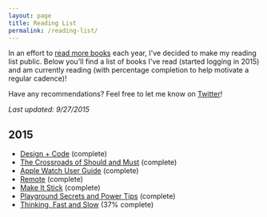 ```yaml
---
layout: page
title: Reading List
permalink: /reading-list/
---
```


In an effort to [read more books](https://www.coach.me/plans/904-read) each year, I've decided to make my reading list public. Below you'll find a list of books I've read (started logging in 2015) and am currently reading (with percentage completion to help motivate a regular cadence)!

Have any recommendations? Feel free to let me know on [Twitter](https://twitter.com/jasdev)!

*Last updated: 9/27/2015*

## 2015

- [Design + Code](https://designcode.io) (complete)
- [The Crossroads of Should and Must](https://itunes.apple.com/us/book/crossroads-should-must/id912999065?mt=11)  (complete)
- [Apple Watch User Guide](https://itunes.apple.com/us/book/apple-watch-user-guide/id985786488?mt=11)  (complete)
- [Remote](https://itunes.apple.com/us/book/remote/id625981856?mt=11)  (complete)
- [Make It Stick](https://itunes.apple.com/us/book/make-it-stick/id985224876?mt=11) (complete)
- [Playground Secrets and Power Tips](https://itunes.apple.com/us/book/playground-secrets-power-tips/id982838034?mt=11) (complete)
- [Thinking, Fast and Slow](https://itunes.apple.com/us/book/thinking-fast-and-slow/id443149884?mt=11) (37% complete)
